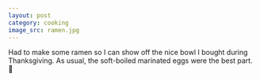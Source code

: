 ```yaml
---
layout: post
category: cooking
image_src: ramen.jpg
---
```


Had to make some ramen so I can show off the nice bowl I bought during Thanksgiving. 
As usual, the soft-boiled marinated eggs were the best part. 🥚
